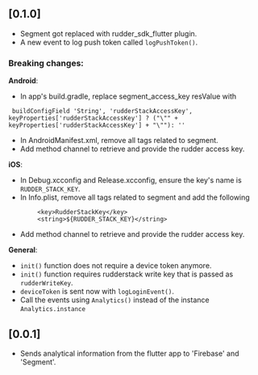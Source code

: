 ## [0.1.0]
- Segment got replaced with rudder_sdk_flutter plugin.
- A new event to log push token called `logPushToken()`.

### Breaking changes:
**Android**:
- In app's build.gradle, replace segment_access_key resValue with
```
 buildConfigField 'String', 'rudderStackAccessKey', keyProperties['rudderStackAccessKey'] ? ("\"" + keyProperties['rudderStackAccessKey'] + "\""): ''
```

- In AndroidManifest.xml, remove all tags related to segment.
- Add method channel to retrieve and provide the rudder access key.

**iOS**:
- In Debug.xcconfig and Release.xcconfig, ensure the key's name is `RUDDER_STACK_KEY`.
- In Info.plist, remove all tags related to segment and add the following
```
        <key>RudderStackKey</key>
        <string>${RUDDER_STACK_KEY}</string>
```
- Add method channel to retrieve and provide the rudder access key.

**General**:
- `init()` function does not require a device token anymore.
- `init()` function requires rudderstack write key that is passed as `rudderWriteKey`.
- `deviceToken` is sent now with `logLoginEvent()`.
- Call the events using `Analytics()` instead of the instance `Analytics.instance`

## [0.0.1]

* Sends analytical information from the flutter app to 'Firebase' and 'Segment'.

